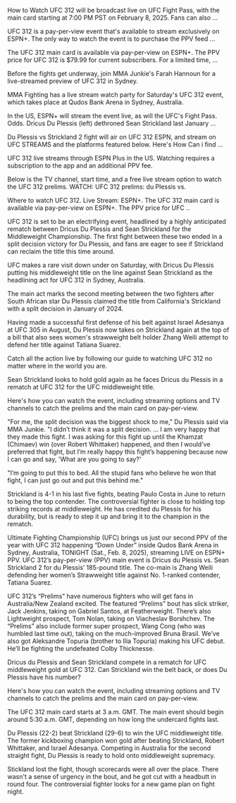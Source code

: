 How to Watch UFC 312 will be broadcast live on UFC Fight Pass, with the main card starting at 7:00 PM PST on February 8, 2025. Fans can also ...

UFC 312 is a pay-per-view event that's available to stream exclusively on ESPN+. The only way to watch the event is to purchase the PPV feed ...

The UFC 312 main card is available via pay-per-view on ESPN+. The PPV price for UFC 312 is $79.99 for current subscribers. For a limited time, ...

Before the fights get underway, join MMA Junkie's Farah Hannoun for a live-streamed preview of UFC 312 in Sydney.

MMA Fighting has a live stream watch party for Saturday's UFC 312 event, which takes place at Qudos Bank Arena in Sydney, Australia.

In the US, ESPN+ will stream the event live, as will the UFC's Fight Pass. Odds. Dricus Du Plessis (left) dethroned Sean Strickland last January ...

Du Plessis vs Strickland 2 fight will air on UFC 312 ESPN, and stream on UFC STREAMS and the platforms featured below. Here's How Can i find ...

UFC 312 live streams through ESPN Plus in the US. Watching requires a subscription to the app and an additional PPV fee.

Below is the TV channel, start time, and a free live stream option to watch the UFC 312 prelims. WATCH: UFC 312 prelims: du Plessis vs.

Where to watch UFC 312. Live Stream: ESPN+. The UFC 312 main card is available via pay-per-view on ESPN+. The PPV price for UFC ..

UFC 312 is set to be an electrifying event, headlined by a highly anticipated rematch between Dricus Du Plessis and Sean Strickland for the Middleweight Championship. The first fight between these two ended in a split decision victory for Du Plessis, and fans are eager to see if Strickland can reclaim the title this time around.

UFC makes a rare visit down under on Saturday, with Dricus Du Plessis putting his middleweight title on the line against Sean Strickland as the headlining act for UFC 312 in Sydney, Australia.

The main act marks the second meeting between the two fighters after South African star Du Plessis claimed the title from California's Strickland with a split decision in January of 2024.

Having made a successful first defense of his belt against Israel Adesanya at UFC 305 in August, Du Plessis now takes on Strickland again at the top of a bill that also sees women's strawweight belt holder Zhang Weili attempt to defend her title against Tatiana Suarez.

Catch all the action live by following our guide to watching UFC 312 no matter where in the world you are. 

Sean Strickland looks to hold gold again as he faces Dricus du Plessis in a rematch at UFC 312 for the UFC middleweight title. 

Here's how you can watch the event, including streaming options and TV channels to catch the prelims and the main card on pay-per-view.

"For me, the split decision was the biggest shock to me," Du Plessis said via MMA Junkie. "I didn’t think it was a split decision. … I am very happy that they made this fight. I was asking for this fight up until the Khamzat (Chimaev) win (over Robert Whittaker) happened, and then I would’ve preferred that fight, but I’m really happy this fight’s happening because now I can go and say, 'What are you going to say?'

"I’m going to put this to bed. All the stupid fans who believe he won that fight, I can just go out and put this behind me."

Strickland is 4-1 in his last five fights, beating Paulo Costa in June to return to being the top contender. The controversial fighter is close to holding top striking records at middleweight. He has credited du Plessis for his durability, but is ready to step it up and bring it to the champion in the rematch. 

Ultimate Fighting Championship (UFC) brings us just our second PPV of the year with UFC 312 happening “Down Under” inside Qudos Bank Arena in Sydney, Australia, TONIGHT (Sat., Feb. 8, 2025), streaming LIVE on ESPN+ PPV. UFC 312’s pay-per-view (PPV) main event is Dricus du Plessis vs. Sean Strickland 2 for du Plessis’ 185-pound title. The co-main is Zhang Weili defending her women’s Strawweight title against No. 1-ranked contender, Tatiana Suarez.

UFC 312’s “Prelims” have numerous fighters who will get fans in Australia/New Zealand excited. The featured “Prelims” bout has slick striker, Jack Jenkins, taking on Gabriel Santos, at Featherweight. There’s also Lightweight prospect, Tom Nolan, taking on Viacheslav Borshchev. The “Prelims” also include former super prospect, Wang Cong (who was humbled last time out), taking on the much-improved Bruna Brasil. We’ve also got Aleksandre Topuria (brother to Ilia Topuria) making his UFC debut. He’ll be fighting the undefeated Colby Thicknesse.

Dricus du Plessis and Sean Strickland compete in a rematch for UFC middleweight gold at UFC 312. Can Strickland win the belt back, or does Du Plessis have his number?

Here's how you can watch the event, including streaming options and TV channels to catch the prelims and the main card on pay-per-view.

The UFC 312 main card starts at 3 a.m. GMT. The main event should begin around 5:30 a.m. GMT, depending on how long the undercard fights last.

Du Plessis (22-2) beat Strickland (29-6) to win the UFC middleweight title. The former kickboxing champion won gold after beating Strickland, Robert Whittaker, and Israel Adesanya. Competing in Australia for the second straight fight, Du Plessis is ready to hold onto middleweight supremacy.

Stickland lost the fight, though scorecards were all over the place. There wasn't a sense of urgency in the bout, and he got cut with a headbutt in round four. The controversial fighter looks for a new game plan on fight night.

